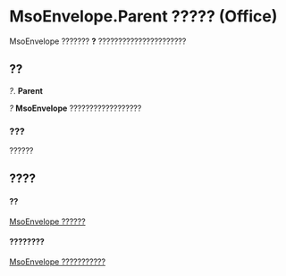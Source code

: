
# MsoEnvelope.Parent ????? (Office)

MsoEnvelope ??????? **?** ??????????????????????


## ??

 _?_. **Parent**

 _?_ **MsoEnvelope** ??????????????????


### ???

??????


## ????


#### ??


[MsoEnvelope ??????](64cfde6b-cd71-1d7b-0e8f-1181d88d9457.md)
#### ????????


[MsoEnvelope ???????????](http://msdn.microsoft.com/library/49205dd9-e396-2c17-3b7c-f127d4de9607%28Office.15%29.aspx)